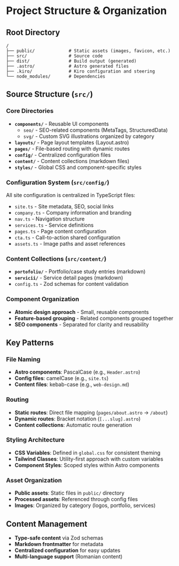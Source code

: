 # Project Structure & Organization

## Root Directory

```
/
├── public/             # Static assets (images, favicon, etc.)
├── src/                # Source code
├── dist/               # Build output (generated)
├── .astro/             # Astro generated files
├── .kiro/              # Kiro configuration and steering
└── node_modules/       # Dependencies
```

## Source Structure (`src/`)

### Core Directories

- **`components/`** - Reusable UI components
  - `seo/` - SEO-related components (MetaTags, StructuredData)
  - `svg/` - Custom SVG illustrations organized by category
- **`layouts/`** - Page layout templates (Layout.astro)
- **`pages/`** - File-based routing with dynamic routes
- **`config/`** - Centralized configuration files
- **`content/`** - Content collections (markdown files)
- **`styles/`** - Global CSS and component-specific styles

### Configuration System (`src/config/`)

All site configuration is centralized in TypeScript files:

- `site.ts` - Site metadata, SEO, social links
- `company.ts` - Company information and branding
- `nav.ts` - Navigation structure
- `services.ts` - Service definitions
- `pages.ts` - Page content configuration
- `cta.ts` - Call-to-action shared configuration
- `assets.ts` - Image paths and asset references

### Content Collections (`src/content/`)

- **`portofoliu/`** - Portfolio/case study entries (markdown)
- **`servicii/`** - Service detail pages (markdown)
- `config.ts` - Zod schemas for content validation

### Component Organization

- **Atomic design approach** - Small, reusable components
- **Feature-based grouping** - Related components grouped together
- **SEO components** - Separated for clarity and reusability

## Key Patterns

### File Naming

- **Astro components**: PascalCase (e.g., `Header.astro`)
- **Config files**: camelCase (e.g., `site.ts`)
- **Content files**: kebab-case (e.g., `web-design.md`)

### Routing

- **Static routes**: Direct file mapping (`pages/about.astro` → `/about`)
- **Dynamic routes**: Bracket notation (`[...slug].astro`)
- **Content collections**: Automatic route generation

### Styling Architecture

- **CSS Variables**: Defined in `global.css` for consistent theming
- **Tailwind Classes**: Utility-first approach with custom variables
- **Component Styles**: Scoped styles within Astro components

### Asset Organization

- **Public assets**: Static files in `public/` directory
- **Processed assets**: Referenced through config files
- **Images**: Organized by category (logos, portfolio, services)

## Content Management

- **Type-safe content** via Zod schemas
- **Markdown frontmatter** for metadata
- **Centralized configuration** for easy updates
- **Multi-language support** (Romanian content)
